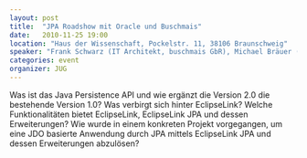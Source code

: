 ```yaml
---
layout: post
title:  "JPA Roadshow mit Oracle und Buschmais"
date:   2010-11-25 19:00
location: "Haus der Wissenschaft, Pockelstr. 11, 38106 Braunschweig"
speaker: "Frank Schwarz (IT Architekt, buschmais GbR), Michael Bräuer (Systemberater, ORACLE Deutschland B.V. & Co. KG)"
categories: event
organizer: JUG
---
```

Was ist das Java Persistence API und wie ergänzt die Version 2.0 die bestehende Version 1.0?
Was verbirgt sich hinter EclipseLink? Welche Funktionalitäten bietet EclipseLink, EclipseLink JPA und dessen
Erweiterungen? Wie wurde in einem konkreten Projekt vorgegangen, um eine JDO basierte Anwendung durch JPA mittels
EclipseLink JPA und dessen Erweiterungen abzulösen?